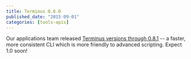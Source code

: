 ```yaml
---
title: Terminus 0.8.0
published_date: "2015-09-01"
categories: [tools-apis]
---
```

Our applications team released [Terminus versions through 0.8.1](https://github.com/pantheon-systems/cli/blob/master/CHANGELOG.md#081---2015-09-28) -- a faster, more consistent CLI which is more friendly to advanced scripting. Expect 1.0 soon!
